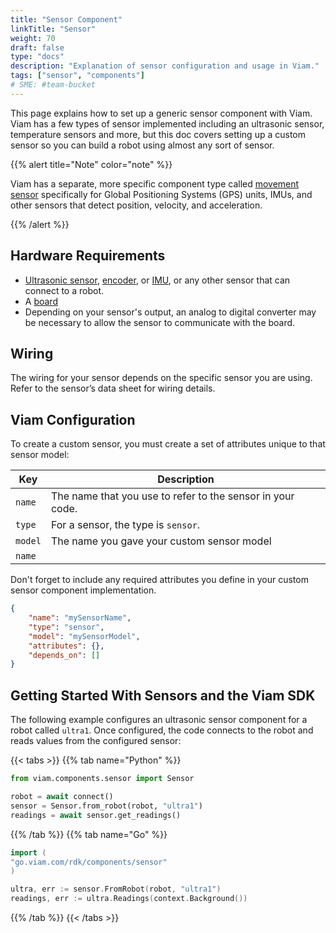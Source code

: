 ```yaml
---
title: "Sensor Component"
linkTitle: "Sensor"
weight: 70
draft: false
type: "docs"
description: "Explanation of sensor configuration and usage in Viam."
tags: ["sensor", "components"]
# SME: #team-bucket
---
```

This page explains how to set up a generic sensor component with Viam.
Viam has a few types of sensor implemented including an ultrasonic sensor, temperature sensors and more, but this doc covers setting up a custom sensor so you can build a robot using almost any sort of sensor.

{{% alert title="Note" color="note" %}}

Viam has a separate, more specific component type called [movement sensor](/components/movement-sensor/) specifically for Global Positioning Systems (GPS) units, IMUs, and other sensors that detect position, velocity, and acceleration.

{{% /alert %}}

## Hardware Requirements

* [Ultrasonic sensor](/components/ultrasonic-sensor/), [encoder](/components/encoder/), or [IMU](/components/imu/), or any other sensor that can connect to a robot.
* A [board](/components/board/)
* Depending on your sensor's output, an analog to digital converter may be necessary to allow the sensor to communicate with the board.

## Wiring

The wiring for your sensor depends on the specific sensor you are using. Refer to the sensor’s data sheet for wiring details.

## Viam Configuration

To create a custom sensor, you must create a set of attributes unique to that sensor model:

| Key     | Description                                                |
| ------- | ---------------------------------------------------------- |
| `name`  | The name that you use to refer to the sensor in your code. |
| `type`  | For a sensor, the type is `sensor`.                        |
| `model` | The name you gave your custom sensor model                 |
| `name`  |

Don't forget to include any required attributes you define in your custom sensor component implementation.

``` json
{
    "name": "mySensorName",
    "type": "sensor",
    "model": "mySensorModel",
    "attributes": {},
    "depends_on": []
}
```

## Getting Started With Sensors and the Viam SDK

The following example configures an ultrasonic sensor component for a robot called `ultra1`.
Once configured, the code connects to the robot and reads values from the configured sensor:

{{< tabs >}}
{{% tab name="Python" %}}

```python
from viam.components.sensor import Sensor

robot = await connect()
sensor = Sensor.from_robot(robot, "ultra1")
readings = await sensor.get_readings()
```

{{% /tab %}}
{{% tab name="Go" %}}

```go
import (
"go.viam.com/rdk/components/sensor"
)

ultra, err := sensor.FromRobot(robot, "ultra1")
readings, err := ultra.Readings(context.Background())
```

{{% /tab %}}
{{< /tabs >}}
